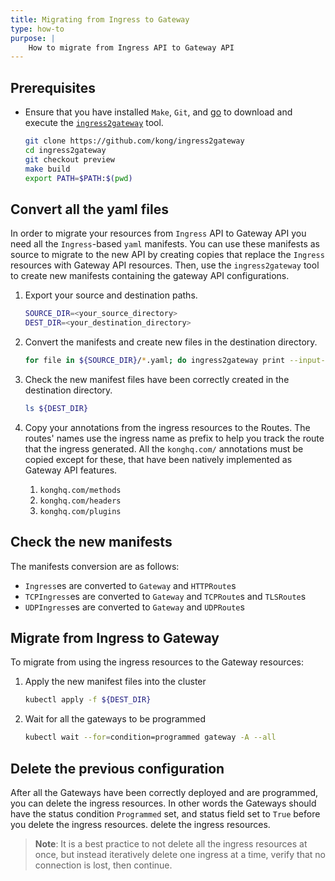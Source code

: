 ```yaml
---
title: Migrating from Ingress to Gateway
type: how-to
purpose: |
    How to migrate from Ingress API to Gateway API
---
```


## Prerequisites

- Ensure that you have installed `Make`, `Git`, and [go][go] to download and execute the [`ingress2gateway`][ingress2gateway] tool.

    ```bash
    git clone https://github.com/kong/ingress2gateway
    cd ingress2gateway
    git checkout preview
    make build
    export PATH=$PATH:$(pwd)
    ```

   [go]: https://go.dev/dl/
   [ingress2gateway]: https://github.com/kubernetes-sigs/ingress2gateway

## Convert all the yaml files

In order to migrate your resources from `Ingress` API to Gateway API you need all
the `Ingress`-based `yaml` manifests. You can use these manifests as source to
migrate to the new API by creating copies that replace the `Ingress` resources
with Gateway API resources. Then, use the `ingress2gateway` tool to create new manifests
containing the gateway API configurations.

1. Export your source and destination paths.

    ```bash
    SOURCE_DIR=<your_source_directory>
    DEST_DIR=<your_destination_directory>
    ```

1. Convert the manifests and create new files in the destination directory.

    ```bash
    for file in ${SOURCE_DIR}/*.yaml; do ingress2gateway print --input-file ${file} -A --providers=kong --all-resources > ${DEST_DIR}/$(basename -- $file); done
    ```

1. Check the new manifest files have been correctly created in the destination directory.

    ```bash
    ls ${DEST_DIR}
    ```

1. Copy your annotations from the ingress resources to the Routes. The routes' names
   use the ingress name as prefix to help you track the route that the ingress
   generated. All the `konghq.com/` annotations must be copied except for these,
   that have been natively implemented as Gateway API features.

   1. `konghq.com/methods`
   1. `konghq.com/headers`
   1. `konghq.com/plugins`

## Check the new manifests

The manifests conversion are as follows:

- `Ingress`es are converted to `Gateway` and `HTTPRoute`s
- `TCPIngress`es are converted to `Gateway` and `TCPRoute`s and `TLSRoute`s
- `UDPIngress`es are converted to `Gateway` and `UDPRoute`s

## Migrate from Ingress to Gateway

To migrate from using the ingress resources to the Gateway resources:

1. Apply the new manifest files into the cluster

    ```bash
    kubectl apply -f ${DEST_DIR}
    ```

1. Wait for all the gateways to be programmed

    ```bash
    kubectl wait --for=condition=programmed gateway -A --all
    ```

## Delete the previous configuration

After all the Gateways have been correctly deployed and are programmed, you can
delete the ingress resources. In other words the Gateways should have the status
condition `Programmed` set, and status field set to `True` before you delete the
ingress resources. delete the ingress resources.

> **Note**: It is a best practice to not delete all the ingress resources at once,
> but instead iteratively delete one ingress at a time, verify that no connection
> is lost, then continue.
